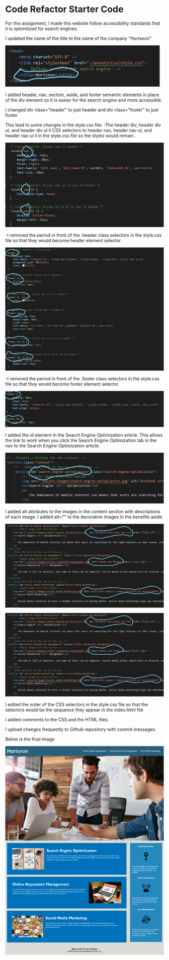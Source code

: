 # Code Refactor Starter Code
For this assignment, I made this website follow accessibility standards that it is optimitized for search engines.

I updated the name of the title to the name of the company "Horiseon"

![title-change](Develop/assets/images/title-change.jpg)

I added header, nav, section, aside, and footer semantic elements in place of the div element so it is easier for the search engine and more accessible.

I changed div class="header" to just header and div class="footer" to just footer

This lead to some changes in the style.css file:
-The header div, header div ul, and header div ul li CSS selectors to header nav, header nav ul, and header nav ul li in the style.css file so the styles would remain.

![changing-div-to-nav](Develop/assets/images/changing-div-to-nav.jpg)

-I removed the period in front of the .header class selectors in the style.css file so that they would become header element selector

![changing-div-class-header-to-header](Develop/assets/images/changing-div-class-header-to-header.jpg)

-I removed the period in front of the .footer class selectors in the style.css file so that they would become footer element selector

![changing-div-class-footer-to-footer](Develop/assets/images/changing-div-class-footer-to-footer.jpg)

I added the id element in the Search Engine Optimization article.  This allows the link to work when you click the Search Engine Optimization tab in the nav to the Search Engine Optimization article. 

![linking-href-to-id](Develop/assets/images/linking-href-to-id.jpg)

I added alt attributes to the images in the content section with descriptions of each image.  I added alt="" to the decorative images in the benefits aside.

![add-alt-to-image](Develop/assets/images/add-alt-to-image.jpg)

![adding-alt-blank-to-img](Develop/assets/images/add-alt-to-image.jpg)

I edited the order of the CSS selectors in the style.css file so that the selectors would be the sequence they appear in the index.html file

I added comments to the CSS and the HTML files.

I upload changes frequently to Github repository with commit messages.

Below is the final image

![Final-website](Develop/assets/images/Final-website.png)
